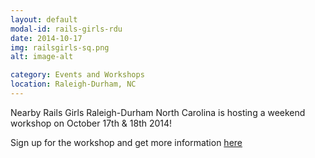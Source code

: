 ```yaml
---
layout: default
modal-id: rails-girls-rdu
date: 2014-10-17
img: railsgirls-sq.png
alt: image-alt

category: Events and Workshops
location: Raleigh-Durham, NC
---
```


Nearby Rails Girls Raleigh-Durham North Carolina is hosting a weekend workshop on October 17th & 18th 2014!

Sign up for the workshop and get more information [here](http://railsgirls.com/rdu)

